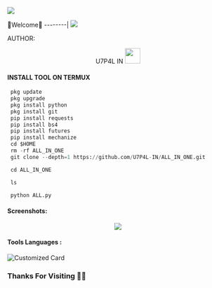 ![](https://github.com/U7P4L-IN/U7P4L-IN/blob/main/Python.gif)



🌺Welcome🌺
--------|
![](https://media.tenor.com/iVCiM9W7cvYAAAAd/welcome.gif)



AUTHOR:
<p align="center">
U7P4L IN <img src="https://emojis.slackmojis.com/emojis/images/1588315024/8823/hyperkitty.gif" width="35px"></i></b></h2> 


  
#### INSTALL TOOL ON TERMUX
```python
 pkg update
 pkg upgrade
 pkg install python
 pkg install git
 pip install requests
 pip install bs4
 pip install futures
 pip install mechanize
 cd $HOME 
 rm -rf ALL_IN_ONE
 git clone --depth=1 https://github.com/U7P4L-IN/ALL_IN_ONE.git

 cd ALL_IN_ONE

 ls

 python ALL.py
```
#### Screenshots:

<p align="center"><img src="https://github.com/U7P4L-IN/ALL_IN_ONE/blob/main/IMG_20230429_203538.jpg">


#### Tools Languages :

![Customized Card](https://github-readme-stats.vercel.app/api/pin?username=U7P4L-IN&repo=ALL_IN_ONE&title_color=fff&icon_color=f9f9f9&text_color=9f9f9f&bg_color=151515)

### Thanks For Visiting 🧡🧡
